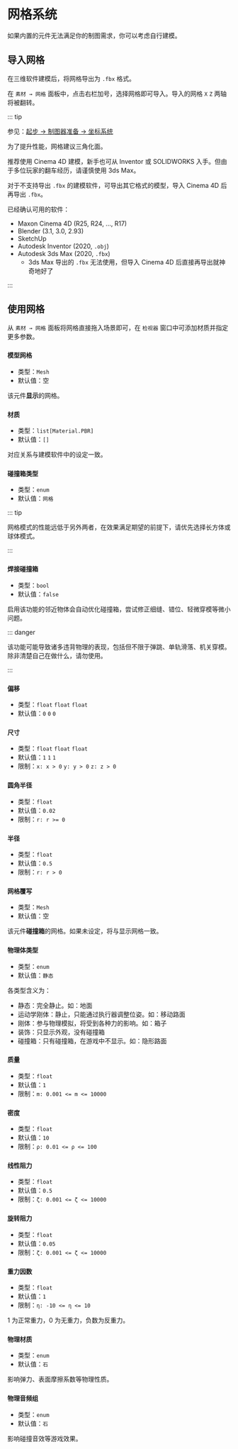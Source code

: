 # 网格系统

如果内置的元件无法满足你的制图需求，你可以考虑自行建模。

## 导入网格

在三维软件建模后，将网格导出为 `.fbx` 格式。

在 `素材 → 网格` 面板中，点击右栏加号，选择网格即可导入。导入的网格 `X` `Z` 两轴将被翻转。

::: tip

参见：[起步 → 制图器准备 → 坐标系统](/start/preparation.md#坐标系统)

为了提升性能，网格建议三角化面。

推荐使用 Cinema 4D 建模，新手也可从 Inventor 或 SOLIDWORKS 入手。但由于多位玩家的翻车经历，请谨慎使用 3ds Max。

对于不支持导出 `.fbx` 的建模软件，可导出其它格式的模型，导入 Cinema 4D 后再导出 `.fbx`。

已经确认可用的软件：

- Maxon Cinema 4D (R25, R24, ..., R17)
- Blender (3.1, 3.0, 2.93)
- SketchUp
- Autodesk Inventor (2020, `.obj`)
- Autodesk 3ds Max (2020, `.fbx`)
  - 3ds Max 导出的 `.fbx` 无法使用，但导入 Cinema 4D 后直接再导出就神奇地好了

:::

## 使用网格

从 `素材 → 网格` 面板将网格直接拖入场景即可，在 `检视器` 窗口中可添加材质并指定更多参数。

### `模型网格`

- 类型：`Mesh`
- 默认值：空

该元件**显示**的网格。

### `材质`

- 类型：`list[Material.PBR]`
- 默认值：`[]`

对应关系与建模软件中的设定一致。

### `碰撞箱类型`

- 类型：`enum`
- 默认值：`网格`

::: tip

网格模式的性能远低于另外两者，在效果满足期望的前提下，请优先选择长方体或球体模式。

:::

### `焊接碰撞箱` <badge text="物理体类型 = 静态"/>

- 类型：`bool`
- 默认值：`false`

启用该功能的邻近物体会自动优化碰撞箱，尝试修正细缝、错位、轻微穿模等微小问题。

::: danger

该功能可能导致诸多违背物理的表现，包括但不限于弹跳、单轨滑落、机关穿模。除非清楚自己在做什么，请勿使用。

:::

### `偏移`

- 类型：`float` `float` `float`
- 默认值：`0` `0` `0`

### `尺寸` <badge text="碰撞箱类型 = 长方体"/>

- 类型：`float` `float` `float`
- 默认值：`1` `1` `1`
- 限制：`x: x > 0` `y: y > 0` `z: z > 0`

### `圆角半径` <badge text="碰撞箱类型 = 长方体"/>

- 类型：`float`
- 默认值：`0.02`
- 限制：`r: r >= 0`

### `半径` <badge text="碰撞箱类型 = 球体"/>

- 类型：`float`
- 默认值：`0.5`
- 限制：`r: r > 0`

### `网格覆写` <badge text="碰撞箱类型 = 网格"/>

- 类型：`Mesh`
- 默认值：空

该元件**碰撞箱**的网格。如果未设定，将与显示网格一致。

### `物理体类型`

- 类型：`enum`
- 默认值：`静态`

各类型含义为：

- 静态：完全静止。如：地面
- 运动学刚体：静止，只能通过执行器调整位姿。如：移动路面
- 刚体：参与物理模拟，将受到各种力的影响。如：箱子
- 装饰：只显示外观，没有碰撞箱
- 碰撞箱：只有碰撞箱，在游戏中不显示。如：隐形路面

### `质量` <badge text="物理体类型 = 刚体"/>

- 类型：`float`
- 默认值：`1`
- 限制：`m: 0.001 <= m <= 10000`

### `密度` <badge text="物理体类型 = 刚体"/>

- 类型：`float`
- 默认值：`10`
- 限制：`ρ: 0.01 <= ρ <= 100`

### `线性阻力` <badge text="物理体类型 = 刚体"/>

- 类型：`float`
- 默认值：`0.5`
- 限制：`ζ: 0.001 <= ζ <= 10000`

### `旋转阻力` <badge text="物理体类型 = 刚体"/>

- 类型：`float`
- 默认值：`0.05`
- 限制：`ζ: 0.001 <= ζ <= 10000`

### `重力因数` <badge text="物理体类型 = 刚体"/>

- 类型：`float`
- 默认值：`1`
- 限制：`η: -10 <= η <= 10`

1 为正常重力，0 为无重力，负数为反重力。

### `物理材质`

- 类型：`enum`
- 默认值：`石`

影响弹力、表面摩擦系数等物理性质。

### `物理音频组`

- 类型：`enum`
- 默认值：`石`

影响碰撞音效等游戏效果。
